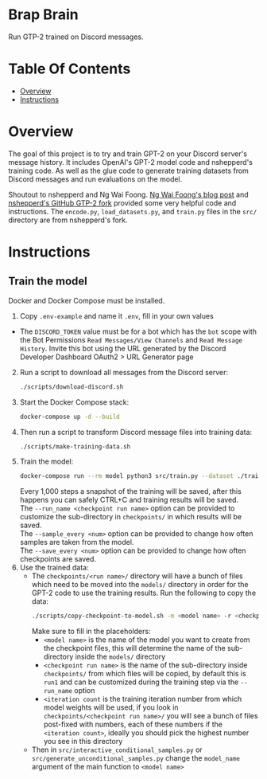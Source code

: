 # Brap Brain
Run GTP-2 trained on Discord messages.

# Table Of Contents
- [Overview](#overview)
- [Instructions](#instructions)

# Overview
The goal of this project is to try and train GPT-2 on your Discord server's message history. It includes OpenAI's GPT-2 model code and nshepperd's training code. As well as the glue code to generate training datasets from Discord messages and run evaluations on the model.

Shoutout to nshepperd and Ng Wai Foong. [Ng Wai Foong's blog post](https://medium.com/ai-innovation/beginners-guide-to-retrain-gpt-2-117m-to-generate-custom-text-content-8bb5363d8b7f) and [nshepperd's GitHub GTP-2 fork](https://github.com/nshepperd/gpt-2) provided some very helpful code and instructions. The `encode.py`, `load_datasets.py`, and `train.py` files in the `src/` directory are from nshepperd's fork.

# Instructions
## Train the model
Docker and Docker Compose must be installed.

1. Copy `.env-example` and name it `.env`, fill in your own values
  - The `DISCORD_TOKEN` value must be for a bot which has the `bot` scope with the Bot Permissions `Read Messages/View Channels` and `Read Message History`. Invite this bot using the URL generated by the Discord Developer Dashboard OAuth2 > URL Generator page
2. Run a script to download all messages from the Discord server:
   ```bash
   ./scripts/download-discord.sh
   ```
3. Start the Docker Compose stack:
   ```bash
   docker-compose up -d --build
   ```
4. Then run a script to transform Discord message files into training data:
   ```bash
   ./scripts/make-training-data.sh
   ```
5. Train the model:
   ```bash
   docker-compose run --rm model python3 src/train.py --dataset ./training-data/discord-messages.npz
   ```
   Every 1,000 steps a snapshot of the training will be saved, after this happens you can safely CTRL+C and training results will be saved.  
   The `--run_name <checkpoint run name>` option can be provided to customize the sub-directory in `checkpoints/` in which results will be saved.  
   The `--sample_every <num>` option can be provided to change how often samples are taken from the model.  
   The `--save_every <num>` option can be provided to change how often checkpoints are saved.
6. Use the trained data:
   - The `checkpoints/<run name>/` directory will have a bunch of files which need to be moved into the `models/` directory in order for the GPT-2 code to use the training results. Run the following to copy the data:
     ```bash
     ./scripts/copy-checkpoint-to-model.sh -m <model name> -r <checkpoint run name> -i <iteration count>
     ```
     Make sure to fill in the placeholders:
     - `<model name>` is the name of the model you want to create from the checkpoint files, this will determine the name of the sub-directory inside the `models/` directory
     - `<checkpoint run name>` is the name of the sub-directory inside `checkpoints/` from which files will be copied, by default this is `run1` and can be customized during the training step via the `--run_name` option
     - `<iteration count` is the training iteration number from which model weights will be used, if you look in `checkpoints/<checkpoint run name>/` you will see a bunch of files post-fixed with numbers, each of these numbers if the `<iteration count>`, ideally you should pick the highest number you see in this directory
   - Then in `src/interactive_conditional_samples.py` or `src/generate_unconditional_samples.py` change the `model_name` argument of the main function to `<model name>`
